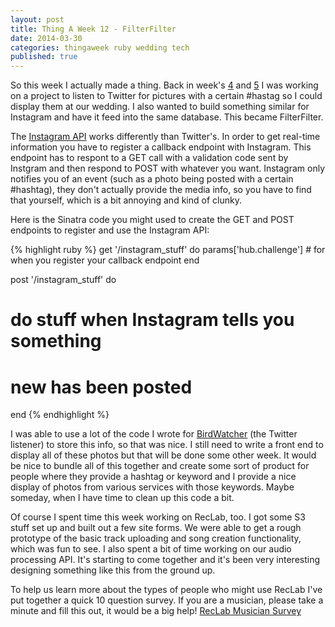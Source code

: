 ```yaml
---
layout: post
title: Thing A Week 12 - FilterFilter
date: 2014-03-30
categories: thingaweek ruby wedding tech
published: true
---
```


So this week I actually made a thing. Back in week's [4](../blog/thing-a-week-4-bird-watcher) and [5](../blog/thing-a-week-5-bird-watcher-part-2) I was working on a project to listen to Twitter for pictures with a certain #hastag so I could display them at our wedding. I also wanted to build something similar for Instagram and have it feed into the same database. This became FilterFilter.

The [Instagram API](http://instagram.com/developer/) works differently than Twitter's. In order to get real-time information you have to register a callback endpoint with Instagram. This endpoint has to respont to a GET call with a validation code sent by Instgram and then respond to POST with whatever you want. Instagram only notifies you of an event (such as a photo being posted with a certain #hashtag), they don't actually provide the media info, so you have to find that yourself, which is a bit annoying and kind of clunky.

Here is the Sinatra code you might used to create the GET and POST endpoints to register and use the Instagram API:

{% highlight ruby %}
get '/instagram_stuff' do
  params['hub.challenge'] # for when you register your callback endpoint
end

post '/instagram_stuff' do
  # do stuff when Instagram tells you something 
  #    new has been posted
end
{% endhighlight %}

I was able to use a lot of the code I wrote for [BirdWatcher](https://github.com/dorkrawk/bird-watcher) (the Twitter listener) to store this info, so that was nice. I still need to write a front end to display all of these photos but that will be done some other week. It would be nice to bundle all of this together and create some sort of product for people where they provide a hashtag or keyword and I provide a nice display of photos from various services with those keywords. Maybe someday, when I have time to clean up this code a bit.

Of course I spent time this week working on RecLab, too. I got some S3 stuff set up and built out a few site forms. We were able to get a rough prototype of the basic track uploading and song creation functionality, which was fun to see. I also spent a bit of time working on our audio processing API. It's starting to come together and it's been very interesting designing something like this from the ground up.

To help us learn more about the types of people who might use RecLab I've put together a quick 10 question survey. If you are a musician, please take a minute and fill this out, it would be a big help! [RecLab Musician Survey](https://www.surveymonkey.com/s/DPLMSMV)